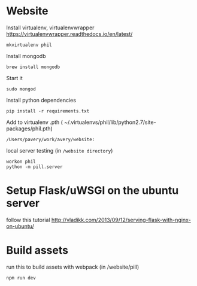 # Website
Install virtualenv, virtualenvwrapper
https://virtualenvwrapper.readthedocs.io/en/latest/
```
mkvirtualenv phil
```

Install mongodb
```
brew install mongodb
```
Start it
```
sudo mongod
```

Install python dependencies
```
pip install -r requirements.txt
```

Add to virtualenv .pth ( ~/.virtualenvs/phil/lib/python2.7/site-packages/phil.pth)
```
/Users/pavery/work/avery/website:
```

local server testing (in `/website directory`)
```
workon phil
python -m pill.server
```

# Setup Flask/uWSGI on the ubuntu server
follow this tutorial
http://vladikk.com/2013/09/12/serving-flask-with-nginx-on-ubuntu/

# Build assets
run this to build assets with webpack (in /website/pill)
```
npm run dev
```